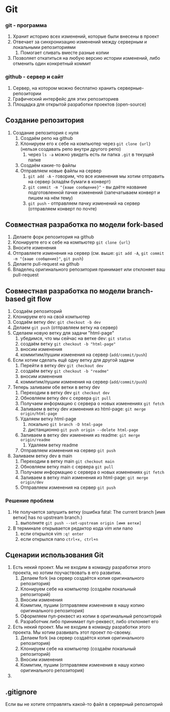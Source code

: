 # Git

### git - программа

1. Хранит историю всех изменений, которые были внесены в проект
2. Отвечает за синхронизацию изменений между серверным и локальными репозиториями
   1. Помогает сливать вместе разные копии
3. Позволяет откатиться на любую версию истории изменений, либо отменить один конкретный коммит

### github - сервер и сайт

1. Сервер, на котором можно бесплатно хранить серверные-репозитории
2. Графический интерфейс для этих репозиториев
3. Площадка для открытой разработки проектов (open-source)

## Создание репозитория

1. Создание репозитория с нуля
   1. Создаём репо на github
   2. Клонируем его к себе на компьютер через `git clone {url}` (нельзя создавать репо внутри другого репо)
      1. через `ls -a` можно увидеть есть ли папка `.git` в текущей папке
   3. Создаём какие-то файлы
   4. Отправляем новые файлы на сервер
      1. `git add -A` - говорим, что все изменения мы хотим отправить на сервер (кладём бумаги в конверт)
      2. `git commit -m "{ваше сообщение}"` - вы даёте название подготовленной пачке изменений (запечатываем конверт и пишем на нём тему)
      3. `git push` - отправляем пачку изменений на сервер (отправляем конверт по почте)

## Совместная разработка по модели fork-based

1. Делаете форк репозитория на github
2. Клонируете его к себе на компьютер `git clone {url}`
3. Вносите изменения
4. Отправляете изменения на сервер (см. выше: `git add -A`, `git commit -m "{ваше сообщение}"`, `git push`)
5. Делаете pull-request на github
6. Владелец оригинального репозитория принимает или отклоняет ваш pull-request

## Совместная разработка по модели branch-based git flow

1. Создаём репозиторий
2. Клонируем его на свой компьютер
3. Создаём ветку dev: `git checkout -b dev`
4. Делаем `git push` (отправляем ветку на сервер)
5. Сделаем новую ветку для задачи "html-page"
   1. убедимся, что мы сейчас на ветке dev: `git status`
   2. создаём ветку `git checkout -b "html-page"`
   3. вносим изменения
   4. коммитим/пушим изменения на сервер (`add/commit/push`)
6. Если хотим сделать ещё одну ветку для другой задачи
   1. Перейти в ветку dev `git checkout dev`
   2. создаём ветку `git checkout -b "readme"`
   3. вносим изменения
   4. коммитим/пушим изменения на сервер (`add/commit/push`)
7. Теперь заливаем обе ветки в ветку dev
   1. Переходим в ветку dev `git checkout dev`
   2. Обновляем ветку dev с сервера `git pull`
   3. Получаем информацию с сервера о новых изменениях `git fetch`
   4. Заливаем в ветку dev изменения из html-page: `git merge origin/html-page`
   5. Удаляем ветку html-page
      1. локально `git branch -D html-page`
      2. дистанционно `git push origin --delete html-page`
   6. Заливаем в ветку dev изменения из readme: `git merge origin/readme`
      1. Удаляем ветку readme
   7. Отправляем изменения на сервер `git push`
8. Заливаем ветку dev в main
   1. Переходим в ветку main `git checkout main`
   2. Обновляем ветку main с сервера `git pull`
   3. Получаем информацию с сервера о новых изменениях `git fetch`
   4. Заливаем в ветку main изменения из html-page: `git merge origin/dev`
   5. Отправляем изменения на сервер `git push`

### Решение проблем

1. Не получается запушить ветку (ошибка fatal: The current branch [имя ветки] has no upstream branch.)
   1. выполните `git push --set-upstream origin [имя ветки]`
2. В терминале открывается редактор кода vim или nano
   1. если открылся vim `:q! enter`
   2. если открылся nano `ctrl+x, ctrl+n`

## Сценарии использования Git

1. Есть некий проект. Мы не входим в команду разработки этого проекта, но хотим поучаствовать в его развитии.
   1. Делаем fork (на сервер создаётся копия оригинального репозитория)
   2. Клонируем себе на компьютер (создаём локальный репозиторий)
   3. Вносим изменения
   4. Коммтим, пушим (отправляем изменения в нашу копию оригинального репозитория)
   5. Оформляем пул-реквест из копии в оригинальный репозиторий
   6. Разработчик либо принимает пул-реквест, либо отклоняет его
2. Есть некий проект. Мы не входим в команду разработки этого проекта. Мы хотим развивать этот проект по-своему.
   1. Делаем fork (на сервер создаётся копия оригинального репозитория)
   2. Клонируем себе на компьютер (создаём локальный репозиторий)
   3. Вносим изменения
   4. Коммтим, пушим (отправляем изменения в нашу копию оригинального репозитория)
3.

## .gitignore

Если вы не хотите отправлять какой-то файл в серверный репозиторий
